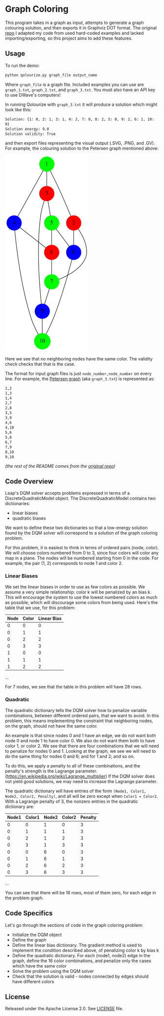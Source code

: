 # Graph Coloring

This program takes in a graph as input, attempts to generate a graph colouring solution, and then exports it in Graphviz DOT format. The original [repo](https://github.com/dwave-examples/graph-coloring) I adapted my code from used hard-coded examples and lacked importing/exporting, so this project aims to add these features.

## Usage

To run the demo:

```bash
python qolourize.py graph_file output_name
```

Where `graph_file` is a graph file. Included examples you can use are `graph_1.txt`, `graph_2.txt`, and `graph_3.txt`. You must also have an API key to use DWave's computers!

In running Qolourize with `graph_3.txt` it will produce a solution which might look like this:

```
Solution: {1: 0, 2: 1, 3: 1, 4: 2, 7: 0, 8: 2, 5: 0, 9: 2, 6: 1, 10: 0}
Solution energy: 9.0
Solution validity: True
```

and then export files representing the visual output (.SVG, .PNG, and .GV). For example, the colouring solution to the Petersen graph mentioned above:

![Color Plot](readme_imgs/petersen.png)

Here we see that no neighboring nodes have the same color. The validity check checks that that is the case.

The format for input graph files is just `node_number,node_number` on every line. For example, the [Petersen graph](https://en.wikipedia.org/wiki/Petersen_graph) (aka `graph_3.txt`) is represented as:
```
1,2
1,3
1,4
2,7
2,8
3,5
3,9
4,6
4,10
5,6
5,8
6,7
7,9
8,10
9,10

```

_(the rest of the README comes from the [original repo](https://github.com/dwave-examples/graph-coloring))_

## Code Overview
Leap's DQM solver accepts problems expressed in terms of a DiscreteQuadraticModel object. The DiscreteQuadraticModel contains two dictionaries:

* linear biases
* quadratic biases

We want to define these two dictionaries so that a low-energy solution found by the DQM solver will correspond to a solution of the graph coloring problem.

For this problem, it is easiest to think in terms of ordered pairs (node, color). We will choose colors numbered from 0 to 3, since four colors will color any map in a plane. The nodes will be numbered starting from 0 in the code. For example, the pair (1, 2) corresponds to node 1 and color 2.

### Linear Biases

We set the linear biases in order to use as few colors as possible. We assume 
a very simple relationship: color k will be penalized by an bias k. This will 
encourage the system to use the lowest numbered colors as much as possible, 
which will discourage some colors from being used. 
Here's the table that we use, for this problem:

|Node|Color|Linear Bias|
|----|-----|-----------|
|0|0|0|
|0|1|1|
|0|2|2|
|0|3|3|
|1|0|0|
|1|1|1|
|1|2|2|
...

For 7 nodes, we see that the table in this problem will have 28 rows.

### Quadratic

The quadratic dictionary tells the DQM solver how to penalize variable combinations, between different ordered pairs, that we want to avoid. In this problem, this means implementing the constraint that neighboring nodes, on the graph, should not have the same color.

An example is that since nodes 0 and 1 have an edge, we do not want both node 0 and node 1 to have color 0. We also do not want them both to have color 1, or color 2. We see that there are four combinations that we will need to penalize for nodes 0 and 1. Looking at the graph, we see we will need to do the same thing for nodes 0 and 6; and for 1 and 2; and so on.

To do this, we apply a penalty to all of these combinations, and the penalty's strength is the Lagrange parameter. (https://en.wikipedia.org/wiki/Lagrange_multiplier)
If the DQM solver does not yield good solutions, we may need to increase the Lagrange parameter.

The quadratic dictionary will have entries of the form ```(Node1, Color1, Node2, Color2, Penalty)```, and all will be zero except when ```Color1 = Color2```.
With a Lagrange penalty of 3, the nonzero entries in the quadratic dictionary are:

|Node1|Color1|Node2|Color2|Penalty|
|-----|------|-----|------|-------|
|0|0|1|0|3|
|0|1|1|1|3|
|0|2|1|2|3|
|0|3|1|3|3|
|0|0|6|0|3|
|0|1|6|1|3|
|0|2|6|2|3|
|0|3|6|3|3|
...

You can see that there will be 16 rows, most of them zero, for each edge in 
the problem graph.

## Code Specifics

Let's go through the sections of code in the graph coloring problem:

* Initialize the DQM object
* Define the graph
* Define the linear bias dictionary. The gradient method is used to implement the condition described above, of penalizing color k by bias k
* Define the quadratic dictionary. For each (node1, node2) edge in the graph, define the 16 color combinations, and penalize only the cases which have the same color
* Solve the problem using the DQM solver
* Check that the solution is valid - nodes connected by edges should have different colors

## License

Released under the Apache License 2.0. See [LICENSE](LICENSE) file.
